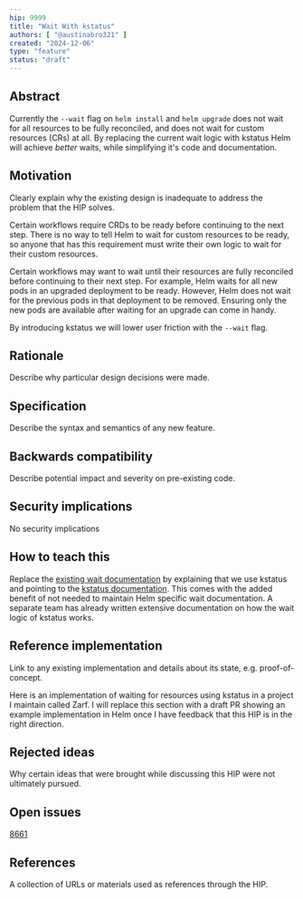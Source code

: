 ```yaml
---
hip: 9999
title: "Wait With kstatus"
authors: [ "@austinabro321" ]
created: "2024-12-06"
type: "feature"
status: "draft"
---
```


## Abstract

Currently the `--wait` flag on `helm install` and `helm upgrade` does not wait for all resources to be fully reconciled, and does not wait for custom resources (CRs) at all. By replacing the current wait logic with kstatus Helm will achieve *better* waits, while simplifying it's code and documentation. 

## Motivation

Clearly explain why the existing design is inadequate to address the problem
that the HIP solves.

Certain workflows require CRDs to be ready before continuing to the next step. There is no way to tell Helm to wait for custom resources to be ready, so anyone that has this requirement must write their own logic to wait for their custom resources.

Certain workflows may want to wait until their resources are fully reconciled before continuing to their next step. For example, Helm waits for all new pods in an upgraded deployment to be ready. However, Helm does not wait for the previous pods in that deployment to be removed. Ensuring only the new pods are available after waiting for an upgrade can come in handy.

By introducing kstatus we will lower user friction with the `--wait` flag. 

## Rationale

Describe why particular design decisions were made.

## Specification

Describe the syntax and semantics of any new feature.

## Backwards compatibility

Describe potential impact and severity on pre-existing code.

## Security implications

No security implications

## How to teach this

Replace the [existing wait documentation](https://helm.sh/docs/intro/using_helm/) by explaining that we use kstatus and pointing to the [kstatus documentation](https://github.com/kubernetes-sigs/cli-utils/blob/master/pkg/kstatus/README.md). This comes with the added benefit of not needed to maintain Helm specific wait documentation. A separate team has already written extensive documentation on how the wait logic of kstatus works.

## Reference implementation

Link to any existing implementation and details about its state, e.g.
proof-of-concept.

Here is an implementation of waiting for resources using kstatus in a project I maintain called Zarf. I will replace this section with a draft PR showing an example implementation in Helm once I have feedback that this HIP is in the right direction.

## Rejected ideas

Why certain ideas that were brought while discussing this HIP were not
ultimately pursued.

## Open issues

[8661](https://github.com/helm/helm/issues/8661)

## References

A collection of URLs or materials used as references through the HIP.